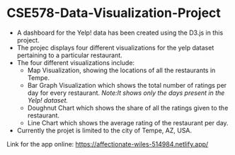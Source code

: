 # CSE578-Data-Visualization-Project
* A dashboard for the Yelp! data has been created using the D3.js in this project.
* The projec displays four different visualizations for the yelp dataset pertaining to a particular restaurant.
* The four different visualizations include:
  * Map Visualization, showing the locations of all the restaurants in Tempe.
  * Bar Graph Visualization which shows the total number of ratings per day for every restaurant. *Note:It shows only the days present in the Yelp! dataset.*
  * Doughnut Chart which shows the share of all the ratings given to the restaurant.  
  * Line Chart which shows the average rating of the restaurant per day. 
* Currently the projet is limited to the city of Tempe, AZ, USA.

Link for the app online: https://affectionate-wiles-514984.netlify.app/
